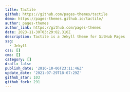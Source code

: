 ```yaml
---
title: Tactile
github: https://github.com/pages-themes/tactile
demo: https://pages-themes.github.io/tactile/
author: pages-themes
author_link: https://github.com/pages-themes
date: 2023-11-30T03:29:02.310Z
description: Tactile is a Jekyll theme for GitHub Pages
ssg:
  - Jekyll
css: []
cms: []
category: []
draft: false
publish_date: '2016-10-06T23:11:46Z'
update_date: '2021-07-29T18:07:29Z'
github_star: 103
github_fork: 291
---
```

